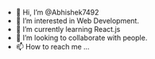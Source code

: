 - 👋 Hi, I’m @Abhishek7492
- 👀 I’m interested in Web Development.
- 🌱 I’m currently learning React.js
- 💞️ I’m looking to collaborate with people.
- 📫 How to reach me ...

<!---
Abhishek7492/Abhishek7492 is a ✨ special ✨ repository because its `README.md` (this file) appears on your GitHub profile.
You can click the Preview link to take a look at your changes.
--->
